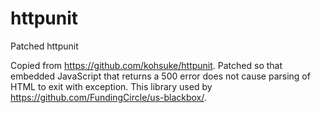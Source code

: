 # httpunit
Patched httpunit

Copied from https://github.com/kohsuke/httpunit. Patched so that embedded JavaScript that returns a 500 error does not cause parsing of HTML to exit with exception. This library used by https://github.com/FundingCircle/us-blackbox/.
